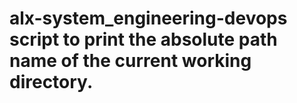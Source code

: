 # alx-system_engineering-devops script to print the absolute path name of the current working directory.
